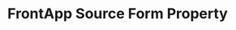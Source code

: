 ---
# -------------------------- #
#     USING THIS TEMPLATE    #
# -------------------------- #

## NEED HELP USING THIS TEMPLATE? SEE:
## https://docs-about-stitch-docs.netlify.com/reference/connect-templates/destination-form-property/
## FOR INSTRUCTIONS & REFERENCE INFO


content-type: "api-form"
form-type: "source"
key: "source-form-properties-[integration]-object"

title: "FrontApp Source Form Property"
api-type: "frontapp"
display-name: "FrontApp"

source-type: "saas"
docs-name: "frontapp"

description: |
  **Note**: To use this integration, the user must have a [Premium or Enterprise {{ form-property.display-name }} plan](https://frontapp.com/pricing){:target="new"}. These plans include API access, which is required to use Stitch's {{ form-property.display-name }} integration.

object-attributes:
  - name: "incremental_range"
    type: "string"
    required: true
    description: |
      Defines how data will be aggregated. Possible values are `daily` or `hourly`.
    value: "daily"

  - name: "token"
    type: "string"
    required: true
    description: |
      The user's {{ form-property.display-name }} API token. Refer to the [{{ form-property.display-name }} setup guide]({{ doc-link }}) for instructions on how to generate this token.
    value: "<API_TOKEN>"
---